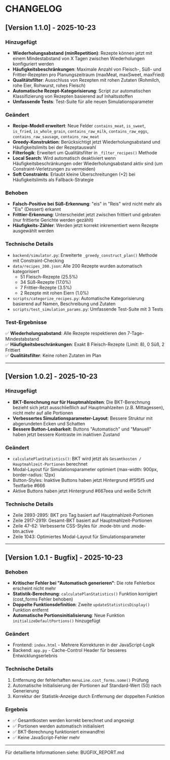 # CHANGELOG

## [Version 1.1.0] - 2025-10-23

### Hinzugefügt
- **Wiederholungsabstand (minRepetition)**: Rezepte können jetzt mit einem Mindestabstand von X Tagen zwischen Wiederholungen konfiguriert werden
- **Häufigkeitsbeschränkungen**: Maximale Anzahl von Fleisch-, Süß- und Frittier-Rezepten pro Planungszeitraum (maxMeat, maxSweet, maxFried)
- **Qualitätsfilter**: Ausschluss von Rezepten mit rohen Zutaten (Rohmilch, rohe Eier, Rohwurst, rohes Fleisch)
- **Automatische Rezept-Kategorisierung**: Script zur automatischen Klassifizierung von Rezepten basierend auf Inhaltsstoffen
- **Umfassende Tests**: Test-Suite für alle neuen Simulationsparameter

### Geändert
- **Recipe-Modell erweitert**: Neue Felder `contains_meat`, `is_sweet`, `is_fried`, `is_whole_grain`, `contains_raw_milk`, `contains_raw_eggs`, `contains_raw_sausage`, `contains_raw_meat`
- **Greedy-Konstruktion**: Berücksichtigt jetzt Wiederholungsabstand und Häufigkeitslimits bei der Rezeptauswahl
- **Filterlogik**: Erweitert um Qualitätsfilter in `_filter_recipes()` Methode
- **Local Search**: Wird automatisch deaktiviert wenn Häufigkeitsbeschränkungen oder Wiederholungsabstand aktiv sind (um Constraint-Verletzungen zu vermeiden)
- **Soft Constraints**: Erlaubt kleine Überschreitungen (+2) bei Häufigkeitslimits als Fallback-Strategie

### Behoben
- **Falsch-Positive bei Süß-Erkennung**: "eis" in "Reis" wird nicht mehr als "Eis" (Dessert) erkannt
- **Frittier-Erkennung**: Unterscheidet jetzt zwischen frittiert und gebraten (nur frittierte Gerichte werden gezählt)
- **Häufigkeits-Zähler**: Werden jetzt korrekt inkrementiert wenn Rezepte ausgewählt werden

### Technische Details
- `backend/simulator.py`: Erweiterte `_greedy_construct_plan()` Methode mit Constraint-Checking
- `data/recipes_200.json`: Alle 200 Rezepte wurden automatisch kategorisiert
  - 51 Fleisch-Rezepte (25.5%)
  - 34 Süß-Rezepte (17.0%)
  - 7 Frittier-Rezepte (3.5%)
  - 2 Rezepte mit rohen Eiern (1.0%)
- `scripts/categorize_recipes.py`: Automatische Kategorisierung basierend auf Namen, Beschreibung und Zutaten
- `scripts/test_simulation_params.py`: Umfassende Test-Suite mit 3 Tests

### Test-Ergebnisse
✅ **Wiederholungsabstand**: Alle Rezepte respektieren den 7-Tage-Mindestabstand  
✅ **Häufigkeitsbeschränkungen**: Exakt 8 Fleisch-Rezepte (Limit: 8), 0 Süß, 2 Frittiert  
✅ **Qualitätsfilter**: Keine rohen Zutaten im Plan

---

## [Version 1.0.2] - 2025-10-23

### Hinzugefügt
- **BKT-Berechnung nur für Hauptmahlzeiten**: Die BKT-Berechnung bezieht sich jetzt ausschließlich auf Hauptmahlzeiten (z.B. Mittagessen), nicht mehr auf alle Portionen
- **Verbessertes Simulationsparameter-Layout**: Bessere Struktur mit abgerundeten Ecken und Schatten
- **Bessere Button-Lesbarkeit**: Buttons "Automatisch" und "Manuell" haben jetzt bessere Kontraste im inaktiven Zustand

### Geändert
- `calculatePlanStatistics()`: BKT wird jetzt als `Gesamtkosten / Hauptmahlzeit-Portionen` berechnet
- Modal-Layout für Simulationsparameter optimiert (max-width: 900px, border-radius: 12px)
- Button-Styles: Inaktive Buttons haben jetzt Hintergrund #f5f5f5 und Textfarbe #666
- Aktive Buttons haben jetzt Hintergrund #667eea und weiße Schrift

### Technische Details
- Zeile 2893-2895: BKT pro Tag basiert auf Hauptmahlzeit-Portionen
- Zeile 2917-2919: Gesamt-BKT basiert auf Hauptmahlzeit-Portionen
- Zeile 47-62: Verbesserte CSS-Styles für .mode-btn und .mode-btn.active
- Zeile 1043: Optimiertes Modal-Layout für Simulationsparameter

---

## [Version 1.0.1 - Bugfix] - 2025-10-23

### Behoben
- **Kritischer Fehler bei "Automatisch generieren"**: Die rote Fehlerbox erscheint nicht mehr
- **Statistik-Berechnung**: `calculatePlanStatistics()` Funktion korrigiert (cost_forms Fehler behoben)
- **Doppelte Funktionsdefinition**: Zweite `updateStatisticsDisplay()` Funktion entfernt
- **Automatische Portionsinitialisierung**: Neue Funktion `initializeDefaultPortions()` hinzugefügt

### Geändert
- Frontend: `index.html` - Mehrere Korrekturen in der JavaScript-Logik
- Backend: `app.py` - Cache-Control Header für besseres Entwicklungserlebnis

### Technische Details
1. Entfernung der fehlerhaften `menuLine.cost_forms.some()` Prüfung
2. Automatische Initialisierung der Portionen auf Standard-Wert (50) nach Generierung
3. Korrektur der Statistik-Anzeige durch Entfernung der doppelten Funktion

### Ergebnis
- ✅ Gesamtkosten werden korrekt berechnet und angezeigt
- ✅ Portionen werden automatisch initialisiert
- ✅ BKT-Berechnung funktioniert einwandfrei
- ✅ Keine JavaScript-Fehler mehr

---

Für detaillierte Informationen siehe: BUGFIX_REPORT.md

